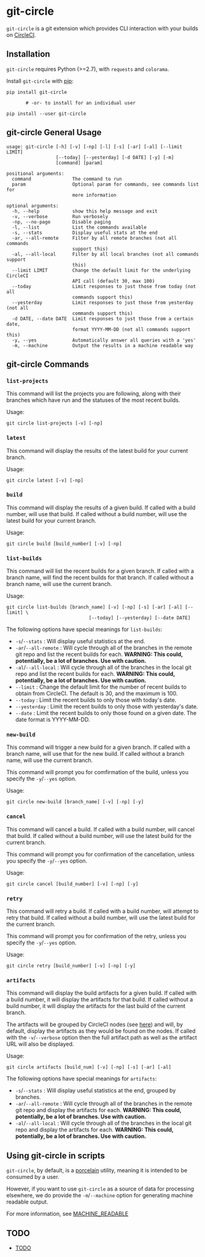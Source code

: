 # git-circle

`git-circle` is a git extension which provides CLI interaction with
your builds on [CircleCI](https://circleci.com/).

## Installation

`git-circle` requires Python (>=2.7), with `requests` and `colorama`.

Install `git-circle` with [pip](https://pypi.python.org/pypi/pip):

```
pip install git-circle

       # -or- to install for an individual user

pip install --user git-circle
```

## git-circle General Usage

```
usage: git-circle [-h] [-v] [-np] [-l] [-s] [-ar] [-al] [--limit LIMIT]
                  [--today] [--yesterday] [-d DATE] [-y] [-m]
                  [command] [param]

positional arguments:
  command               The command to run
  param                 Optional param for commands, see commands list for
                        more information

optional arguments:
  -h, --help            show this help message and exit
  -v, --verbose         Run verbosely
  -np, --no-page        Disable paging
  -l, --list            List the commands available
  -s, --stats           Display useful stats at the end
  -ar, --all-remote     Filter by all remote branches (not all commands
                        support this)
  -al, --all-local      Filter by all local branches (not all commands support
                        this)
  --limit LIMIT         Change the default limit for the underlying CircleCI
                        API call (default 30, max 100)
  --today               Limit responses to just those from today (not all
                        commands support this)
  --yesterday           Limit responses to just those from yesterday (not all
                        commands support this)
  -d DATE, --date DATE  Limit responses to just those from a certain date,
                        format YYYY-MM-DD (not all commands support this)
  -y, --yes             Automatically answer all queries with a 'yes'
  -m, --machine         Output the results in a machine readable way
```

## git-circle Commands

### `list-projects`

This command will list the projects you are following, along with their
branches which have run and the statuses of the most recent builds.

Usage:

```
git circle list-projects [-v] [-np]
```

### `latest`

This command will display the results of the latest build for your current
branch.

Usage:

```
git circle latest [-v] [-np]
```

### `build`

This command will display the results of a given build. If called with a build
number, will use that build. If called without a build number, will use the
latest build for your current branch.

Usage:

```
git circle build [build_number] [-v] [-np]
```

### `list-builds`

This command will list the recent builds for a given branch. If called with a
branch name, will find the recent builds for that branch. If called without a
branch name, will use the current branch.

Usage:

```
git circle list-builds [branch_name] [-v] [-np] [-s] [-ar] [-al] [--limit] \
                              [--today] [--yesterday] [--date DATE]
```

The following options have special meanings for `list-builds`:

* `-s`/`--stats` : Will display useful statistics at the end.
* `-ar`/`--all-remote` : Will cycle through all of the branches in the
remote git repo and list the recent builds for each. **WARNING: This could,
potentially, be a lot of branches. Use with caution.**
* `-al`/`--all-local` : Will cycle through all of the branches in the local
git repo and list the recent builds for each. **WARNING: This could,
potentially, be a lot of branches. Use with caution.**
* `--limit` : Change the default limit for the number of recent builds to
obtain from CircleCI. The default is 30, and the maximum is 100.
* `--today` : Limit the recent builds to only those with today's date.
* `--yesterday` : Limit the recent builds to only those with yesterday's date.
* `--date` : Limit the recent builds to only those found on a given date. The
date format is YYYY-MM-DD.

### `new-build`

This command will trigger a new build for a given branch. If called with a
branch name, will use that for the new build. If called without a branch name,
will use the current branch.

This command will prompt you for comfirmation of the build, unless you specify
the `-y`/`--yes` option.

Usage:

```
git circle new-build [branch_name] [-v] [-np] [-y]
```

### `cancel`

This command will cancel a build. If called with a build number, will cancel
that build. If called without a build number, will use the latest build for the
current branch.

This command will prompt you for confirmation of the cancellation, unless you
specify the `-y`/`--yes` option.

Usage:

```
git circle cancel [build_number] [-v] [-np] [-y]
```

### `retry`

This command will retry a build. If called with a build number, will attempt
to retry that build. If called without a build number, will use the latest
build for the current branch.

This command will prompt you for confirmation of the retry, unless you specify
the `-y`/`--yes` option.

Usage:

```
git circle retry [build_number] [-v] [-np] [-y]
```

### `artifacts`

This command will display the build artifacts for a given build. If called with
a build number, it will display the artifacts for that build. If called without
a build number, it will display the artifacts for the last build of the current
branch.

The artifacts will be grouped by CircleCI nodes (see
[here](https://circleci.com/docs/setting-up-parallelism)) and will, by default,
display the artifacts as they would be found on the nodes. If called with the
`-v`/`--verbose` option then the full artifact path as well as the artifact
URL will also be displayed.

Usage:

```
git circle artifacts [build_num] [-v] [-np] [-s] [-ar] [-al]
```

The following options have special meanings for `artifacts`:

* `-s`/`--stats` : Will display useful statistics at the end, grouped by
branches.
* `-ar`/`--all-remote` : Will cycle through all of the branches in the remote
git repo and display the artifacts for each. **WARNING: This could,
potentially, be a lot of branches. Use with caution.**
* `-al`/`--all-local` : Will cycle through all of the branches in the local
git repo and display the artifacts for each. **WARNING: This could,
potentially, be a lot of branches. Use with caution.**

## Using git-circle in scripts

`git-circle`, by default, is a
[porcelain](https://git-scm.com/book/en/v2/Git-Internals-Plumbing-and-Porcelain)
utility, meaning it is intended to be consumed by a user.

However, if you want to use `git-circle` as a source of data for processing
elsewhere, we do provide the `-m`/`--machine` option for generating machine
readable output.

For more information, see [MACHINE_READABLE](MACHINE_READABLE.md)

## TODO

* [TODO](TODO.md)

